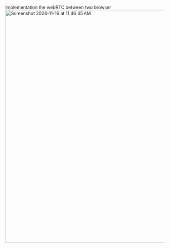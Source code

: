 Implementation the webRTC between two browser 
<img width="736" alt="Screenshot 2024-11-16 at 11 46 45 AM" src="https://github.com/user-attachments/assets/7e9e3cd2-d9a8-4d94-90dc-4db6bd58295b">
